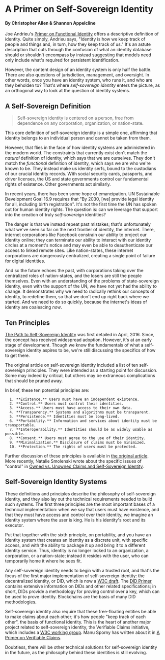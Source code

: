 # A Primer on Self-Sovereign Identity

#### By Christopher Allen & Shannon Appelcline

Joe Andrieu's [Primer on Functional Identity](https://github.com/WebOfTrustInfo/rebooting-the-web-of-trust-fall2017/blob/master/topics-and-advance-readings/functional-identity-primer.md) offers a descriptive definition of identity. Quite simply, Andrieu says, "Identity is how we keep track of people and things and, in turn, how they keep track of us." It's an astute description that cuts through the confusion of what an identity database should or shouldn't encompass by instead suggesting that models need only include what's required for persistent identification.

However, the content design of an identity system is only half the battle. There are also questions of jurisdiction, management, and oversight. In other words, once you have an identity system, who runs it, and who are they beholden to? That's where _self-sovereign identity_ enters the picture, as an orthogonal way to look at the question of identity systems.

## A Self-Sovereign Definition

> Self-sovereign identity is centered on a person, free from dependence on any corporation, organization, or nation-state.

This core definition of self-sovereign identity is a simple one, affirming that identity belongs to an individual person and cannot be taken from them. 

However, that flies in the face of how identity systems are administered in the modern world. The constraints that currently exist don't match the _natural_ definition of identity, which says that we are ourselves. They don't match the _functional_ definition of identity, which says we are who we're known to be. They instead make us identity serfs, bound to the custodians of our crucial identity records. With social security cards, passports, and driver licenses, the US and state governments control our fundamental rights of existence. Other governments act similarly. 

In recent years, there has been some hope of emancipation. UN Sustainable Development Goal 16.9 requires that "By 2030, [we] provide legal identity for all, including birth registration". It's not the first time the UN has spoken out for human identity rights. The question is: can we leverage that support into the creation of truly _self-sovereign_ identities?

The danger is that we instead repeat past mistakes; that's unfortunately what we've seen so far on the next frontier of identity, the internet. There, internet corporations like Facebook constrain our ability to project our identity online; they can terminate our ability to interact with our identity circles at a moment's notice and may even be able to deauthenticate our access to linked remote sites. Like nation-states, these internet corporations are dangerously centralized, creating a single point of failure for digital identities. 

And so the future echoes the past, with corporations taking over the centralized roles of nation-states, and the losers are still the people themselves. Even with an understanding of the problems of state-sovereign identity, even with the support of the UN, we have not yet had the ability to change. It demonstrates why we need to radically rethink our concepts of identity, to redefine them, so that we don't end up right back where we started. And we need to do so quickly, because the internet's ideas of identity are coalescing _now_.

## Ten Principles

[The Path to Self-Sovereign Identity](https://www.coindesk.com/path-self-sovereign-identity/) was first detailed in April, 2016. Since, the concept has received widespread adoption. However, it's at an early stage of development. Though we know the fundamentals of what a self-sovereign identity aspires to be, we're still discussing the specifics of how to get there.

The original article on self-sovereign identity included a list of ten self-sovereign principles. They were intended as a starting point for discussion. Some may indeed by critical, but others may be extraneous complications that should be pruned away.

In brief, these ten potential principles are:

      1. **Existence.** Users must have an independent existence. 
      2. **Control.** Users must control their identities. 
      3. **Access.** Users must have access to their own data.
      4. **Transparency.** Systems and algorithms must be transparent.
      5. **Persistence.** Identities must be long-lived.
      6. **Portability.** Information and services about identity must be transportable.
      7. **Interoperability.** Identities should be as widely usable as possible.
      8. **Consent.** Users must agree to the use of their identity. 
      9. **Minimalization.** Disclosure of claims must be minimized. 
      10. **Protection.** The rights of users must be protected.

Further discussion of these principles is available in [the original article](https://www.coindesk.com/path-self-sovereign-identity/). More recently, Natalie Smolenski wrote about the specific issues of "control" in [Owned vs. Unowned Claims and Self-Sovereign Identity](https://github.com/WebOfTrustInfo/rebooting-the-web-of-trust-fall2017/blob/master/topics-and-advance-readings/owned-vs-unowned-claims-and-ssi.md).

## Self-Sovereign Identity Systems

These definitions and principles describe the philosophy of self-sovereign identity, and they also lay out the technical requirements needed to build such systems. The first three principles are the most important bases of a technical implementation: when we say that users must have existence, and that they must have access and control over their identity, we imagine an identity system where the user is king. He is his identity's root and its executor. 

Put that together with the sixth principle, on portability, and you have an identity system that creates an identity as a discrete unit, with specific access, and with the ability to package it up and bring it to a different identity service. Thus, identity is no longer locked to an organization, a corporation, or a nation-state; instead it resides with the user, who can temporarily home it where he sees fit.

Any self-sovereign identity needs to begin with a trusted root, and that's the focus of the first major implementation of self-sovereign identity: the decentralized identity, or DID, which is now a [W3C draft](https://w3c-ccg.github.io/did-spec/). The [DID Primer](did-primer.md) contains extensive information on DIDs and other related specifications; in short, DIDs provide a methodology for proving control over a key, which can be used to prove identity. Blockchains are the basis of many DID methodologies. 

Self-sovereign identity also require that these free-floating entities be able to make claims about each other; it's how people "keep track of each other", the basis of functional identity. This is the heart of another major project related to self-sovereign identity, the Verifiable Claims initiative, which includes a [W3C working group](https://www.w3.org/2017/vc/WG/). Manu Sporny has written about it in [A Primer on Verifiable Claims](https://github.com/WebOfTrustInfo/rebooting-the-web-of-trust-fall2017/blob/master/topics-and-advance-readings/verifiable-claims-primer.md).

Doubtless, there will be other technical solutions for self-sovereign identity in the future, as the philosophy behind these identities is still evolving.